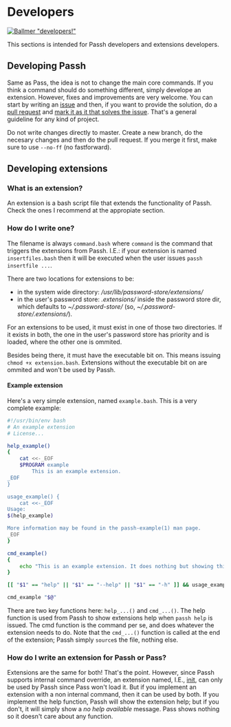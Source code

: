 # Developers

[![Ballmer "developers!"](https://passh.hackan.net/img/developers.png)](http://www.youtube.com/watch?v=V-FkalybggA "Developers")

This sections is intended for Passh developers and extensions developers.

## Developing Passh

Same as Pass, the idea is not to change the main core commands. If you think a command should do something different, simply develope an extension. However, fixes and improvements are very welcome. You can start by writing an [issue](https://github.com/hackancuba/passh/issues) and then, if you want to provide the solution, do a [pull request](https://github.com/hackancuba/passh/pulls) and [mark it as it that solves the issue](https://github.com/blog/1506-closing-issues-via-pull-requests). That's a general guideline for any kind of project.

Do not write changes directly to master. Create a new branch, do the necesary changes and then do the pull request. If you merge it first, make sure to use `--no-ff` (no fastforward).

## Developing extensions

### What is an extension?

An extension is a bash script file that extends the functionality of Passh. Check the ones I recommend at the appropiate section.

### How do I write one?

The filename is always `command.bash` where `command` is the command that triggers the extensions from Passh. I.E.: if your extension is named `insertfiles.bash` then it will be executed when the user issues `passh insertfile ...`.

There are two locations for extensions to be:

* in the system wide directory: */usr/lib/password-store/extensions/*
* in the user's password store: *.extensions/* inside the password store dir, which defaults to *~/.password-store/* (so, *~/.password-store/.extensions/*).

For an extensions to be used, it must exist in one of those two directories. If it exists in both, the one in the user's password store has priority and is loaded, where the other one is ommited.

Besides being there, it must have the executable bit on. This means issuing `chmod +x extension.bash`. Extensions without the executable bit on are ommited and won't be used by Passh.

#### Example extension

Here's a very simple extension, named `example.bash`. This is a very complete example:

```bash
#!/usr/bin/env bash
# An example extension
# License...

help_example()
{
    cat <<-_EOF
    $PROGRAM example
        This is an example extension.
_EOF    
}

usage_example() {
    cat <<-_EOF
Usage:
$(help_example)

More information may be found in the passh-example(1) man page.
_EOF
}

cmd_example()
{
    echo "This is an example extension. It does nothing but showing this..."
}

[[ "$1" == "help" || "$1" == "--help" || "$1" == "-h" ]] && usage_example && exit 0

cmd_example "$@"
```

There are two key functions here: `help_...()` and `cmd_...()`. The help function is used from Passh to show extensions help when `passh help` is issued. The cmd function is the command per se, and does whatever the extension needs to do. Note that the `cmd_...()` function is called at the end of the extension; Passh simply `source`s the file, nothing else.

### How do I write an extension for Passh or Pass?

Extensions are the same for both! That's the point. However, since Passh supports internal command override, an extension named, I.E., [init](https://github.com/HacKanCuBa/passh-extension-init), can only be used by Passh since Pass won't load it. But if you implement an extension with a non internal command, then it can be used by both. If you implement the help function, Passh will show the extension help; but if you don't, it will simply show a *no help available* message. Pass shows nothing so it doesn't care about any function.
